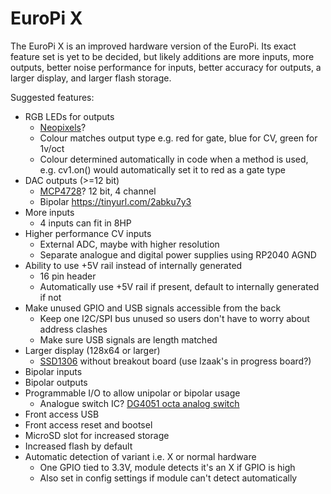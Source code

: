 # EuroPi X

The EuroPi X is an improved hardware version of the EuroPi. Its exact feature set is yet to be decided, but likely additions are more inputs, more outputs, better noise performance for inputs, better accuracy for outputs, a larger display, and larger flash storage.

Suggested features:
- RGB LEDs for outputs
  - [Neopixels](https://www.adafruit.com/product/4492?gclid=Cj0KCQjw2cWgBhDYARIsALggUhp21QpzSRPmMwkA5GLrfMsx_jSPfgyTrgrEi0MlV2bsC2WGbknoDSoaAqggEALw_wcB)?
  - Colour matches output type e.g. red for gate, blue for CV, green for 1v/oct
  - Colour determined automatically in code when a method is used, e.g. cv1.on() would automatically set it to red as a gate type
- DAC outputs (>=12 bit)
  - [MCP4728](https://shop.pimoroni.com/products/adafruit-mcp4728-quad-dac-with-eeprom-stemma-qt-qwiic?variant=31458498412627&currency=GBP&utm_source=google&utm_medium=cpc&utm_campaign=google+shopping?utm_source=google&utm_medium=surfaces&utm_campaign=shopping&gclid=Cj0KCQjwtsCgBhDEARIsAE7RYh3qANxNiQCtKDUFhGal1OTP4WOT_NSxUyUTKL1Pj_3x2VDyPnRayScaAk5DEALw_wcB)? 12 bit, 4 channel
  - Bipolar https://tinyurl.com/2abku7y3
- More inputs
  - 4 inputs can fit in 8HP
- Higher performance CV inputs
  - External ADC, maybe with higher resolution
  - Separate analogue and digital power supplies using RP2040 AGND
- Ability to use +5V rail instead of internally generated
  - 16 pin header
  - Automatically use +5V rail if present, default to internally generated if not
- Make unused GPIO and USB signals accessible from the back
  - Keep one I2C/SPI bus unused so users don't have to worry about address clashes
  - Make sure USB signals are length matched
- Larger display (128x64 or larger)
  - [SSD1306](https://www.buydisplay.com/serial-spi-1-3-inch-128x64-oled-display-module-ssd1306-white-on-black) without breakout board (use Izaak's in progress board?) 
- Bipolar inputs
- Bipolar outputs
- Programmable I/O to allow unipolar or bipolar usage
  - Analogue switch IC? [DG4051 octa analog switch](https://www.mouser.co.uk/ProductDetail/Vishay-Siliconix/DG4051EEQ-T1-GE3?qs=367PjNmvCmmPtnHZ5hoXyA%3D%3D)
- Front access USB
- Front access reset and bootsel
- MicroSD slot for increased storage
- Increased flash by default
- Automatic detection of variant i.e. X or normal hardware
  - One GPIO tied to 3.3V, module detects it's an X if GPIO is high
  - Also set in config settings if module can't detect automatically
